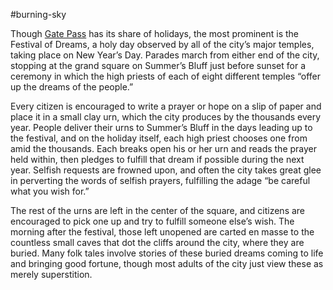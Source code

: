 #burning-sky

Though [Gate Pass](./Gate%20Pass.md) has its share of holidays, the most prominent is the Festival of Dreams, a holy day observed by all of the city’s major temples, taking place on New Year’s Day. Parades march from either end of the city, stopping at the grand square on Summer’s Bluff just before sunset for a ceremony in which the high priests of each of eight different temples “offer up the dreams of the people.”

Every citizen is encouraged to write a prayer or hope on a slip of paper and place it in a small clay urn, which the city produces by the thousands every year. People deliver their urns to Summer’s Bluff in the days leading up to the festival, and on the holiday itself, each high priest chooses one from amid the thousands. Each breaks open his or her urn and reads the prayer held within, then pledges to fulfill that dream if possible during the next year. Selfish requests are frowned upon, and often the city takes great glee in perverting the words of selfish prayers, fulfilling the adage “be
careful what you wish for.”

The rest of the urns are left in the center of the square, and citizens are encouraged to pick one up and try to fulfill someone else’s wish. The morning after the festival, those left unopened are carted en masse to the countless small caves
that dot the cliffs around the city, where they are buried. Many folk tales involve stories of these buried dreams coming to life and bringing good fortune, though most adults of the city just view these as merely superstition.
